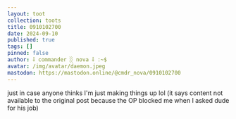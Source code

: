 ```yaml
---
layout: toot
collection: toots
title: 0910102700
date: 2024-09-10
published: true
tags: []
pinned: false
author: ⸸ commander ░ nova ⸸ :~$
avatar: /img/avatar/daemon.jpeg
mastodon: https://mastodon.online/@cmdr_nova/0910102700
---
```


just in case anyone thinks I'm just making things up lol (it says content not available to the original post because the OP blocked me when I asked dude for his job)
